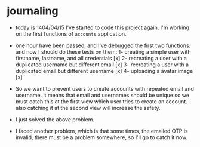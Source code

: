 # journaling

- today is 1404/04/15 I've started to code this project again, I'm working on the first functions of `accounts` application.
- one hour have been passed, and I've debugged the first two functions. and now I should do these tests on them:
    1- creating a simple user with firstname, lastname, and all credentials [x]
    2- recreating a user with a duplicated username but different email [x]
    3- recreating a user with a duplicated email but different username [x]
    4- uploading a avatar image [x]


- So we want to prevent users to create accounts with repeated email and username. it means that email and usernames should be unique.so we must catch this at the first view which user tries to create an account. also catching it at the second view will increase the safety.

- I just solved the above problem.

- I faced another problem, which is that some times, the emailed OTP is invalid, there must be a problem somewhere, so I'll go to catch it now.